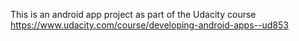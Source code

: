 This is an android app project as part of the Udacity course https://www.udacity.com/course/developing-android-apps--ud853

